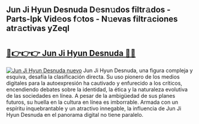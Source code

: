 ## Jun Ji Hyun Desnuda D𝚎sn𝚞dos filtr𝚊dos - Parts-lpk Vid𝚎os f𝚘tos - N𝚞evas filtr𝚊ciones atr𝚊ctivas yZeql

# <h2><a href="http://mb7yc4.tromn.icu/?c=Jun+Ji+Hyun+Desnuda">🔗👉👉👉 Jun Ji Hyun Desnuda 🔗🔗</a></h2>

[![Jun Ji Hyun Desnuda nuevo](https://i.imgur.com/pEAQMta.gif)](http://mb7yc4.tromn.icu/?c=Jun+Ji+Hyun+Desnuda)
Jun Ji Hyun Desnuda, una figura compleja y esquiva, desafía la clasificación directa. Su uso pionero de los medios digitales para la autoexpresión ha cautivado y enfurecido a los críticos, encendiendo debates sobre la identidad, la ética y la naturaleza evolutiva de las sociedades en línea. A pesar de la ambigüedad de sus planes futuros, su huella en la cultura en línea es imborrable. Armada con un espíritu inquebrantable y un atractivo innegable, la influencia de Jun Ji Hyun Desnuda en el panorama digital no tiene paralelo.

